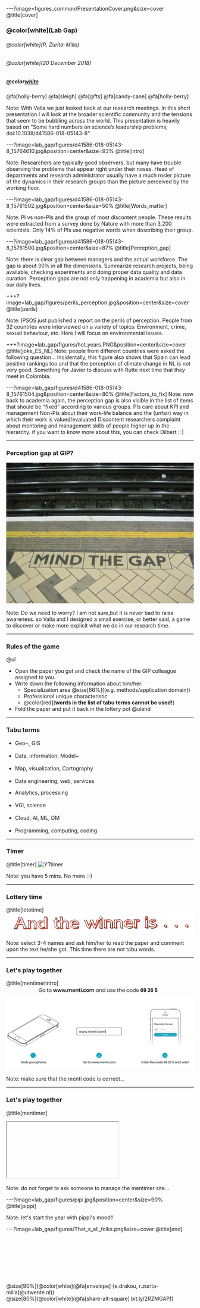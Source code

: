 ---?image=figures_common/PresentationCover.png&size=cover
@title[cover]
### @color[white](Lab Gap)
###### @color[white](R. Zurita-Milla)
###### @color[white](20 December 2018)
##### @color[white](@fa[sleigh])

@fa[holly-berry] @fa[sleigh] @fa[gifts] @fa[candy-cane] @fa[holly-berry]

Note: With Valia we just looked back at our research meetings. In this short presentation I will look at the broader scientific community and the tensions that seem to be bubbling across the world. This presentation is heavily based on "Some hard numbers on science’s leadership problems; doi:10.1038/d41586-018-05143-8" 

---?image=lab_gap/figures/d41586-018-05143-8_15764610.jpg&position=center&size=93%
@title[intro]

Note: Researchers are typically good observers, but many have trouble observing the problems that appear right under their noses. Head of departments and research administrator usually have a much rosier picture of the dynamics in their research groups than the picture perceived by the working floor.

---?image=lab_gap/figures/d41586-018-05143-8_15761502.jpg&position=center&size=50% 
@title[Words_matter] 

Note: PI vs non-PIs and the group of most discontent people. These results were extracted from a survey done by Nature with more than 3,200 scientists.
Only 14% of PIs use negative words when describing their group. 

---?image=lab_gap/figures/d41586-018-05143-8_15761500.jpg&position=center&size=87% 
@title[Perception_gap]

Note: there is clear gap between managers and the actual workforce. 
The gap is about 30% in all the dimensions. Summarize research projects, being available, checking experiments and doing proper data quality and data curation.
Perception gaps are not only happening in academia but also in our daily lives.

+++?image=lab_gap/figures/perils_perception.jpg&position=center&size=cover 
@title[perils]

Note: IPSOS just published a report on the perils of perception. People from 32 countries were interviewed on a variety of topics: Environment, crime, sexual behaviour, etc. Here I will focus on environmental issues. 

+++?image=lab_gap/figures/hot_years.PNG&position=center&size=cover
@title[joke_ES_NL]
Note: people from different countries were asked the following question...
Incidentally, this figure also shows that Spain can lead positive rankings too and that the perception of climate change in NL is not very good. Something for Javier to discuss with Rutte next time that they meet in Colombia.

---?image=lab_gap/figures/d41586-018-05143-8_15761504.jpg&position=center&size=80% 
@title[Factors_to_fix] 
Note: now back to academia again, the perception gap is also visible in the list of items that should be "fixed" according to various groups.
PIs care about KPI and management
Non-PIs about their work-life balance and the (unfair) way in which their work is valued/evaluated
Discontent researchers complaint about mentoring and management skills of people higher up in the hierarchy. if you want to know more about this, you can check Dilbert :-)

---
### Perception gap at GIP?
![](lab_gap/figures/Mind_the_gap.jpg) 

Note: Do we need to worry? I am not sure,but it is never bad to raise awareness.
so Valia and I designed a small exercise, or better said, a game to discover or make more explicit what we do in our research time.

---
### Rules of the game
@ul
- Open the paper you got and check the name of the GIP colleague assigned to you.
- Write down the following information about him/her: 
	- Specialization area @size[66%]((e.g. methods/application domain)) 
	- Professional unique characteristic 
	- @color[red](**words in the list of tabu terms cannot be used!**)
- Fold the paper and put it back in the lottery pot
@ulend

---
### Tabu terms
<div class="left">
    <ul>
        <li>Geo~, GIS </li>
        <br>
        <li>Data, information, Model~ </li>
        <br> 
        <li>‎Map, visualization, Cartography </li>
        <br>
        <li>Data engineering, web, services </li>
    </ul>
</div>
<div class="right">
    <ul>
        <li>Analytics, processing </li>
        <br>
        <li>‎VGI, science</li>
        <br>
        <li>Cloud, AI, ML, DM </li>
        <br>
        <li>Programming, computing, coding </li>
    </ul>
</div>

---
### Timer
@title[timer]
![YTtimer](https://www.youtube.com/embed/lvJrx5Aecxk)

Note: you have 5 mins. No more :-)

---
### Lottery time
@title[lototime]
![](lab_gap/figures/And_the_winner_is_.png)

Note: select 3-4 names and ask him/her to read the paper and comment upon the text he/she got. This time there are not tabu words. 

---
### Let's play together
@title[mentimerIntro]
![](lab_gap/figures/Menti.PNG)

Note: make sure that the menti code is correct...

---
### Let's play together
@title[mentimer]

<iframe class="stretch" data-src="https://www.mentimeter.com/s/9b5055a258836c4dc0889ec1b2579020/dc16a2c3ff3e"></iframe>

Note: do not forget to ask someone to manage the mentimer site... 

---?image=lab_gap/figures/pipi.jpg&position=center&size=90%
@title[pippi]

Note: let's start the year with pippi's mood!!

---?image=lab_gap/figures/That_s_all_folks.png&size=cover
@title[end]
<br><br>
<br><br>
<br><br>
<br><br>
<br>
@size[90%](@color[white](@fa[envelope] {e.drakou, r.zurita-milla}@utwente.nl))
<br>
@size[80%](@color[white](@fa[share-alt-square] bit.ly/2RZMGAP))
